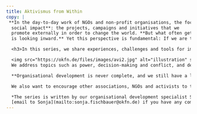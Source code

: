 ```yaml
---
title: Aktivismus from Within
copy: | 
 **In the day-to-day work of NGOs and non-profit organisations, the focus is on
  social impact**: the projects, campaigns and initiatives that we
  promote externally in order to change the world. **But what often gets left behind
  is looking inward.** Yet this perspective is fundamental: If we are truly serious about what we proclaim externally, we must also live it within the organisation.<br><br>

  <h3>In this series, we share experiences, challenges and tools for implementing our social demands internally.</h3>

  <img src="https://okfn.de/files/images/avi2.jpg" alt="illustration" style="float: left; margin: 1em 1em 1em 1em; width: 250px;"><br>
  We address topics such as power, decision-making and conflict, and describe how we deal with them structurally. We describe small steps and concrete measures in everyday work.

  **Organisational development is never complete, and we still have a lot of room for improvement. But it is worthwhile to share unfinished, imperfect things in order to open up a conversation and grow together.**<br>

  We also want to encourage other associations, NGOs and activists to take a look inward and share their experiences.

  *The series is written by our organisational development specialist Sonja Fischbauer. Feel free to send an 
  [email to Sonja](mailto:sonja.fischbauer@okfn.de) if you have any comments or questions. Get in touch with us, we look forward to hearing from you!*
---
```

